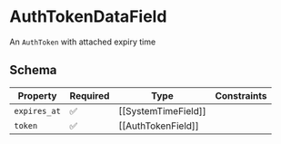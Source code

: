 # AuthTokenDataField

An `AuthToken` with attached expiry time

## Schema

| Property | Required | Type | Constraints |
| --- | --- | --- | --- |
| `expires_at` | ✅ | [[SystemTimeField]] |     | 
| `token` | ✅ | [[AuthTokenField]] |     | 


